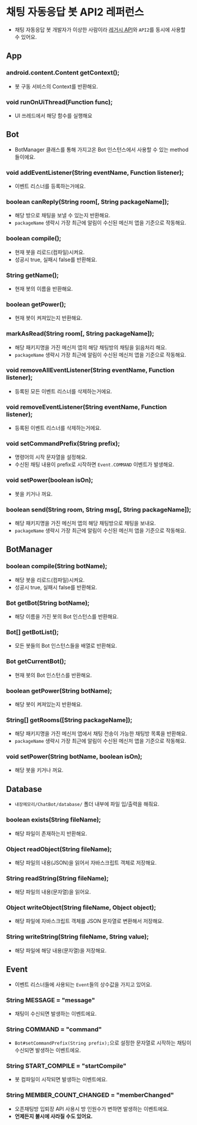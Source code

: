 # 채팅 자동응답 봇 API2 레퍼런스
* 채팅 자동응답 봇 개발자가 이상한 사람이라 [레거시 API](Api1.md)와 `API2`를 동시에 사용할 수 있어요.

## App
### android.content.Content getContext();
* 봇 구동 서비스의 Context를 반환해요.
### void runOnUiThread(Function func);
* UI 쓰레드에서 해당 함수를 실행해요

## Bot
* BotManager 클래스를 통해 가지고온 Bot 인스턴스에서 사용할 수 있는 method들이에요.
### void addEventListener(String eventName, Function listener);
* 이벤트 리스너를 등록하는거에요.
### boolean canReply(String room\[, String packageName\]);
* 해당 방으로 채팅을 보낼 수 있는지 반환해요.
* `packageName` 생략시 가장 최근에 알림이 수신된 메신저 앱을 기준으로 작동해요.
### boolean compile();
* 현재 봇을 리로드(컴파일)시켜요.
* 성공시 true, 실패시 false를 반환해요.
### String getName();
* 현재 봇의 이름을 반환해요.
### boolean getPower();
* 현재 봇이 켜져있는지 반환해요.
### markAsRead(String room\[, String packageName\]);
* 해당 패키지명을 가진 메신저 앱의 해당 채팅방의 채팅을 읽음처리 해요.
* `packageName` 생략시 가장 최근에 알림이 수신된 메신저 앱을 기준으로 작동해요.
### void removeAllEventListener(String eventName, Function listener);
* 등록된 모든 이벤트 리스너를 삭제하는거에요.
### void removeEventListener(String eventName, Function listener);
* 등록된 이벤트 리스너를 삭제하는거에요.
### void setCommandPrefix(String prefix);
* 명령어의 시작 문자열을 설정해요.
* 수신된 채팅 내용이 prefix로 시작하면 `Event.COMMAND` 이벤트가 발생해요.
### void setPower(boolean isOn);
* 봇을 키거나 꺼요.
### boolean send(String room, String msg\[, String packageName\]);
* 해당 패키지명을 가진 메신저 앱의 해당 채팅방으로 채팅을 보내요.
* `packageName` 생략시 가장 최근에 알림이 수신된 메신저 앱을 기준으로 작동해요.

## BotManager
### boolean compile(String botName);
* 해당 봇을 리로드(컴파일)시켜요.
* 성공시 true, 실패시 false를 반환해요.
### Bot getBot(String botName);
* 해당 이름을 가진 봇의 Bot 인스턴스를 반환해요.
### Bot[] getBotList();
* 모든 봇들의 Bot 인스턴스들을 배열로 반환해요.
### Bot getCurrentBot();
* 현재 봇의 Bot 인스턴스를 반환해요.
### boolean getPower(String botName);
* 해당 봇이 켜져있는지 반환해요.
### String[] getRooms(\[String packageName\]);
* 해당 패키지명을 가진 메신저 앱에서 채팅 전송이 가능한 채팅방 목록을 반환해요.
* `packageName` 생략시 가장 최근에 알림이 수신된 메신저 앱을 기준으로 작동해요.
### void setPower(String botName, boolean isOn);
* 해당 봇을 키거나 꺼요.

## Database
* `내장메모리/ChatBot/database/` 폴더 내부에 파일 입/출력을 해줘요.
### boolean exists(String fileName);
* 해당 파일이 존재하는지 반환해요.
### Object readObject(String fileName);
* 해당 파일의 내용(JSON)을 읽어서 자바스크립트 객체로 저장해요.
### String readString(String fileName);
* 해당 파일의 내용(문자열)을 읽어요.
### Object writeObject(String fileName, Object object);
* 해당 파일에 자바스크립트 객체를 JSON 문자열로 변환해서 저장해요.
### String writeString(String fileName, String value);
* 해당 파일에 해당 내용(문자열)을 저장해요.

## Event
* 이벤트 리스너들에 사용되는 `Event`들의 상수값을 가지고 있어요.
### String MESSAGE = "message"
* 채팅이 수신되면 발생하는 이벤트에요.
### String COMMAND = "command"
* `Bot#setCommandPrefix(String prefix);`으로 설정한 문자열로 시작하는 채팅이 수신되면 발생하는 이벤트에요.
### String START_COMPILE = "startCompile"
* 봇 컴파일이 시작되면 발생하는 이벤트에요.
### String MEMBER_COUNT_CHANGED = "memberChanged"
* 오픈채팅방 입퇴장 API 사용시 방 인원수가 변하면 발생하는 이벤트에요.
* **언제든지 불시에 사라질 수도 있어요.**
